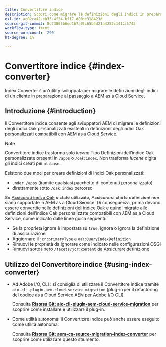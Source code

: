 ```yaml
---
title: Convertitore indice
description: Scopri come migrare le definizioni degli indici in preparazione al passaggio a AEM as a Cloud Service.
exl-id: ac02ca41-eb35-4f24-bf17-d00ce318423d
source-git-commit: 8c73805b6ed1b7a03c65b4d21a4252c1412a5742
workflow-type: tm+mt
source-wordcount: '290'
ht-degree: 1%

---
```


# Convertitore indice {#index-converter}

Index Converter è un&#39;utility sviluppata per migrare le definizioni degli indici di un cliente in preparazione al passaggio a AEM as a Cloud Service.

## Introduzione {#introduction}

Il Convertitore indice consente agli sviluppatori AEM di migrare le definizioni degli indici Oak personalizzati esistenti in definizioni degli indici Oak personalizzati compatibili con AEM as a Cloud Service.

>[!NOTE]
>Convertitore indice trasforma solo *lucene* Tipo Definizioni dell’indice Oak personalizzate presenti in `/apps` o `/oak:index`. Non trasforma *lucene* digita gli indici creati per `nt:base`.

Esistono due modi per creare definizioni di indici Oak personalizzati:

* `under /apps` (tramite qualsiasi pacchetto di contenuti personalizzato)
* direttamente sotto `/oak:index` percorso

Se [Assicurati indice Oak](https://adobe-consulting-services.github.io/acs-aem-commons/features/ensure-oak-index/index.html) è stato utilizzato, Assicurarsi che le definizioni non siano supportate in AEM as a Cloud Service. Di conseguenza, prima devono essere convertite nelle definizioni dell’indice Oak e quindi migrate alle definizioni dell’indice Oak personalizzate compatibili con AEM as a Cloud Service, come indicato dalle linee guida seguenti:

* Se la proprietà ignore è impostata su `true`, ignora o ignora la definizione di assicurazione
* Aggiornare il `jcr:primaryType` a `oak:QueryIndexDefinition`
* Rimuovi le proprietà da ignorare come indicato nelle configurazioni OSGi
* Rimuovi sottoalbero `/facets/jcr:content` da Assicurare definizione

## Utilizzo del Convertitore indice {#using-index-converter}

* Ad Adobe I/O, CLI : si consiglia di utilizzare il Convertitore indice tramite `aio-cli-plugin-aem-cloud-service-migration` (plug-in per il refactoring del codice as a Cloud Service AEM per Adobe I/O CLI).

  Consulta **[Risorsa Git: aio-cli-plugin-aem-cloud-service-migration](https://github.com/adobe/aio-cli-plugin-aem-cloud-service-migration#introduction)** per scoprire come installare e utilizzare il plug-in.

* Come utilità autonoma: il Convertitore indice può anche essere eseguito come utilità autonoma.

  Consulta **[Risorsa Git: aem-cs-source-migration-index-converter](https://github.com/adobe/aem-cloud-service-source-migration/tree/master/packages/index-converter)** per scoprire come utilizzare questo strumento.
